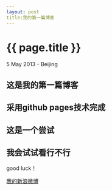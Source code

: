 ```yaml
---
layout: post
title:我的第一篇博客
---
```


{{ page.title }}
================

<p class="meta">5 May 2013 - Beijing</p>

这是我的第一篇博客
--------------------------------------

采用github pages技术完成
--------------------------------------

这是一个尝试
--------------------------------------
我会试试看行不行
--------------------------------------

good luck！

[我的新浪微博](http://weibo.com/245136887)
